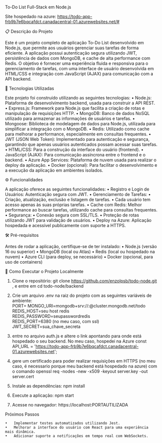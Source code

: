 To-Do List Full-Stack em Node.js

Site hospedado na azure: https://todo-app-frb9b7e6bqcafdct.canadacentral-01.azurewebsites.net/#

📋 Descrição do Projeto

Este é um projeto completo de aplicação To-Do List desenvolvido em Node.js, que permite aos usuários gerenciar suas tarefas de forma eficiente. A aplicação possui autenticação segura utilizando JWT, persistência de dados com MongoDB, e cache de alta performance com Redis. O objetivo é fornecer uma experiência fluida e responsiva para o gerenciamento de tarefas, com uma interface de usuário desenvolvida em HTML/CSS e integração com JavaScript (AJAX) para comunicação com a API backend.

🚀 Tecnologias Utilizadas

Este projeto foi construído utilizando as seguintes tecnologias:
	•	Node.js: Plataforma de desenvolvimento backend, usada para construir a API REST.
	•	Express.js: Framework para Node.js que facilita a criação de rotas e manipulação de requisições HTTP.
	•	MongoDB: Banco de dados NoSQL utilizado para armazenar as informações de usuários e tarefas.
	•	Mongoose: Biblioteca de modelagem de dados para Node.js, utilizada para simplificar a integração com o MongoDB.
	•	Redis: Utilizado como cache para melhorar a performance, especialmente em consultas frequentes.
	•	JWT (JSON Web Token): Implementado para autenticação e segurança, garantindo que apenas usuários autenticados possam acessar suas tarefas.
	•	HTML/CSS: Para a construção da interface do usuário (frontend).
	•	JavaScript (AJAX): Para comunicação assíncrona entre o frontend e o backend.
	•	Azure App Services: Plataforma de nuvem usada para realizar o deploy da aplicação.
	•	Docker (opcional): Para facilitar o desenvolvimento e a execução da aplicação em ambientes isolados.

⚙️ Funcionalidades

A aplicação oferece as seguintes funcionalidades:
	•	Registro e Login de Usuários: Autenticação segura com JWT.
	•	Gerenciamento de Tarefas:
	•	Criação, atualização, exclusão e listagem de tarefas.
	•	Cada usuário tem acesso apenas às suas próprias tarefas.
	•	Cache com Redis: Melhor performance ao buscar tarefas, utilizando cache para consultas frequentes.
	•	Segurança:
	•	Conexão segura com SSL/TLS.
	•	Proteção de rotas utilizando JWT para validação de usuários.
	•	Deploy na Azure: Aplicação hospedada e acessível publicamente com suporte a HTTPS.

🛠️ Pré-requisitos

Antes de rodar a aplicação, certifique-se de ter instalado:
	•	Node.js (versão 16 ou superior)
	•	MongoDB (local ou Atlas)
	•	Redis (local ou hospedado na nuvem)
	•	Azure CLI (para deploy, se necessário)
	•	Docker (opcional, para uso de containers)

🚀 Como Executar o Projeto Localmente

  1.	Clone o repositório:
    git clone https://github.com/enzolpsb/todo-node.git
    , e entre em cd todo-node/backend

  2.	Crie um arquivo .env na raiz do projeto com as seguintes variáveis de ambiente:             
    PORT=
    MONGO_URI=mongodb+srv://<user>:<password>@cluster.mongodb.net/todo       
    REDIS_HOST=seu host redis       
    REDIS_PASSWORD=seupasswordredis         
    REDIS_PORT=6380 (no meu caso, com ssl)                
    JWT_SECRET=sua_chave_secreta

  4. entre no arquivo auth.js e altere o link apontando para onde está hospedado o seu backend. No meu caso, hospedei na Azure const API_URL = 'https://todo-app-frb9b7e6bqcafdct.canadacentral-01.azurewebsites.net';
  5. gere um certificado para poder realizar requisições em HTTPS (no meu caso, é necessario porque meu backend está hospedado na azure) com o comando openssl req -nodes -new -x509 -keyout server.key -out server.cert
  6.	Instale as dependências:
     npm install
  7.	Execute a aplicação:
     npm start
  8.	Acesse no navegador:
    https://localhost:PORTAUTILIZADA


Próximos Passos

	•	Implementar testes automatizados utilizando Jest.
	•	Melhorar a interface do usuário com React para uma experiência mais dinâmica.
	•	Adicionar suporte a notificações em tempo real com WebSockets.
